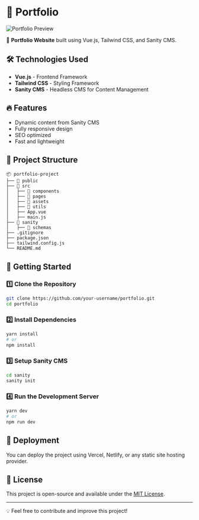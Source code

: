 # 📌 Portfolio

![Portfolio Preview](https://via.placeholder.com/1200x600)

🚀 **Portfolio Website** built using Vue.js, Tailwind CSS, and Sanity CMS.

## 🛠️ Technologies Used

- **Vue.js** - Frontend Framework
- **Tailwind CSS** - Styling Framework
- **Sanity CMS** - Headless CMS for Content Management

## 🔥 Features

- Dynamic content from Sanity CMS
- Fully responsive design
- SEO optimized
- Fast and lightweight

## 📂 Project Structure

```
📦 portfolio-project
├── 📁 public
├── 📁 src
│   ├── 📁 components
│   ├── 📁 pages
│   ├── 📁 assets
│   ├── 📁 utils
│   ├── App.vue
│   ├── main.js
├── 📁 sanity
│   ├── 📁 schemas
├── .gitignore
├── package.json
├── tailwind.config.js
└── README.md
```

## 🚀 Getting Started

### 1️⃣ Clone the Repository
```sh
git clone https://github.com/your-username/portfolio.git
cd portfolio
```

### 2️⃣ Install Dependencies
```sh
yarn install
# or
npm install
```

### 3️⃣ Setup Sanity CMS
```sh
cd sanity
sanity init
```

### 4️⃣ Run the Development Server
```sh
yarn dev
# or
npm run dev
```

## 🔗 Deployment

You can deploy the project using Vercel, Netlify, or any static site hosting provider.

## 📜 License

This project is open-source and available under the [MIT License](LICENSE).

---

💡 Feel free to contribute and improve this project!

